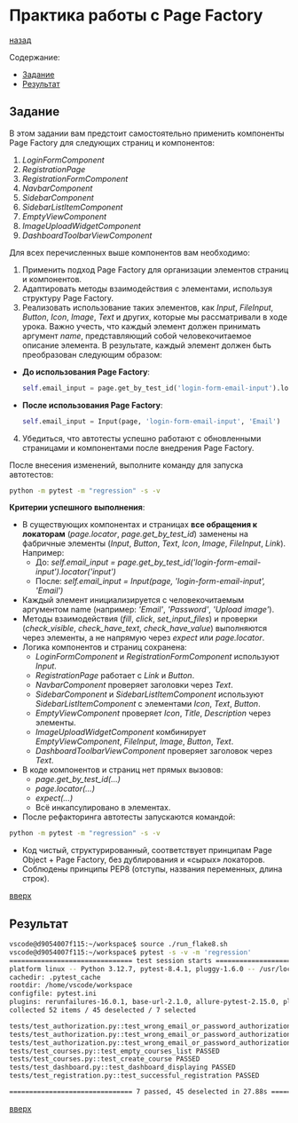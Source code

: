 # Практика работы с Page Factory
[назад](./readme.md)

Содержание:
- [Задание](#задание)
- [Результат](#результат)

## Задание
В этом задании вам предстоит самостоятельно применить компоненты Page Factory для следующих страниц и компонентов:
1. *LoginFormComponent*
2. *RegistrationPage*
3. *RegistrationFormComponent*
4. *NavbarComponent*
5. *SidebarComponent*
6. *SidebarListItemComponent*
7. *EmptyViewComponent*
8. *ImageUploadWidgetComponent*
9. *DashboardToolbarViewComponent*

Для всех перечисленных выше компонентов вам необходимо:
1. Применить подход Page Factory для организации элементов страниц и компонентов.
2. Адаптировать методы взаимодействия с элементами, используя структуру Page Factory.
3. Реализовать использование таких элементов, как *Input*, *FileInput*, *Button*, *Icon*, *Image*, *Text* и других, которые мы рассматривали в ходе урока. Важно учесть, что каждый элемент должен принимать аргумент *name*, представляющий собой человекочитаемое описание элемента. В результате, каждый элемент должен быть преобразован следующим образом:
  - **До использования Page Factory**:
    ```python
    self.email_input = page.get_by_test_id('login-form-email-input').locator('input')
    ```
  - **После использования Page Factory**:
    ```python
    self.email_input = Input(page, 'login-form-email-input', 'Email')
    ```
4. Убедиться, что автотесты успешно работают с обновленными страницами и компонентами после внедрения Page Factory.

После внесения изменений, выполните команду для запуска автотестов:
```sh
python -m pytest -m "regression" -s -v
```

**Критерии успешного выполнения**:
- В существующих компонентах и страницах **все обращения к локаторам** (*page.locator*, *page.get_by_test_id*) заменены на фабричные элементы (*Input*, *Button*, *Text*, *Icon*, *Image*, *FileInput*, *Link*).
Например:
  - До: *self.email_input = page.get_by_test_id('login-form-email-input').locator('input')*
  - После: *self.email_input = Input(page, 'login-form-email-input', 'Email')*
- Каждый элемент инициализируется с человекочитаемым аргументом name (например: *'Email'*, *'Password'*, *'Upload image'*).
- Методы взаимодействия (*fill*, *click*, *set_input_files*) и проверки (*check_visible*, *check_have_text*, *check_have_value*) выполняются через элементы, а не напрямую через *expect* или *page.locator*.
- Логика компонентов и страниц сохранена:
  - *LoginFormComponent* и *RegistrationFormComponent* используют *Input*.
  - *RegistrationPage* работает с *Link* и *Button*.
  - *NavbarComponent* проверяет заголовки через *Text*.
  - *SidebarComponent* и *SidebarListItemComponent* используют *SidebarListItemComponent* с элементами *Icon*, *Text*, *Button*.
  - *EmptyViewComponent* проверяет *Icon*, *Title*, *Description* через элементы.
  - *ImageUploadWidgetComponent* комбинирует *EmptyViewComponent*, *FileInput*, *Image*, *Button*, *Text*.
  - *DashboardToolbarViewComponent* проверяет заголовок через *Text*.
- В коде компонентов и страниц нет прямых вызовов:
  - *page.get_by_test_id(...)*
  - *page.locator(...)*
  - *expect(...)*
  - Всё инкапсулировано в элементах.
- После рефакторинга автотесты запускаются командой:
```sh
python -m pytest -m "regression" -s -v
```
- Код чистый, структурированный, соответствует принципам Page Object + Page Factory, без дублирования и «сырых» локаторов.
- Соблюдены принципы PEP8 (отступы, названия переменных, длина строк).

[вверх](#практика-работы-с-page-factory)


## Результат
```sh
vscode@d9054007f115:~/workspace$ source ./run_flake8.sh 
vscode@d9054007f115:~/workspace$ pytest -s -v -m 'regression'
=============================== test session starts ============================
platform linux -- Python 3.12.7, pytest-8.4.1, pluggy-1.6.0 -- /usr/local/bin/python3.12
cachedir: .pytest_cache
rootdir: /home/vscode/workspace
configfile: pytest.ini
plugins: rerunfailures-16.0.1, base-url-2.1.0, allure-pytest-2.15.0, playwright-0.7.1
collected 52 items / 45 deselected / 7 selected

tests/test_authorization.py::test_wrong_email_or_password_authorization[user.name@gmail.com-password] PASSED
tests/test_authorization.py::test_wrong_email_or_password_authorization[user.name@gmail.com-  ] PASSED
tests/test_authorization.py::test_wrong_email_or_password_authorization[  -password] PASSED
tests/test_courses.py::test_empty_courses_list PASSED
tests/test_courses.py::test_create_course PASSED
tests/test_dashboard.py::test_dashboard_displaying PASSED
tests/test_registration.py::test_successful_registration PASSED

=============================== 7 passed, 45 deselected in 27.88s ==============
```

[вверх](#практика-работы-с-page-factory)